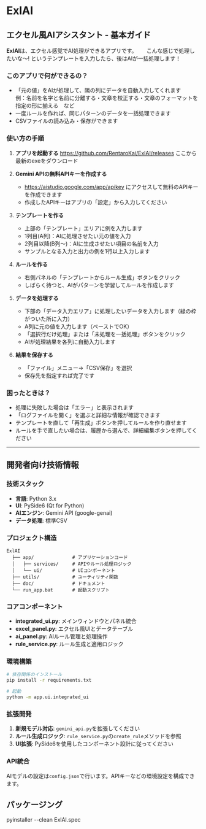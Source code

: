 # ExlAI

## エクセル風AIアシスタント - 基本ガイド

**ExlAI**は、エクセル感覚でAI処理ができるアプリです。　　
こんな感じで処理したいな～! というテンプレートを入力したら、後はAIが一括処理します！

### このアプリで何ができるの？

- 「元の値」をAIが処理して、隣の列にデータを自動入力してくれます　　
　例：名前を名字と名前に分離する・文章を校正する・文章のフォーマットを指定の形に揃える　など
- 一度ルールを作れば、同じパターンのデータを一括処理できます
- CSVファイルの読み込み・保存ができます

### 使い方の手順

1. **アプリを起動する**
    https://github.com/RentaroKai/ExlAI/releases
    ここから最新のexeをダウンロード


2. **Gemini APIの無料APIキーを作成する**
   - https://aistudio.google.com/app/apikey にアクセスして無料のAPIキーを作成できます
   - 作成したAPIキーはアプリの「設定」から入力してください

3. **テンプレートを作る**
   - 上部の「テンプレート」エリアに例を入力します
   - 1列目(A列)：AIに処理させたい元の値を入力
   - 2列目以降(B列～)：AIに生成させたい項目の名前を入力
   - サンプルとなる入力と出力の例を1行以上入力します

4. **ルールを作る**
   - 右側パネルの「テンプレートからルール生成」ボタンをクリック
   - しばらく待つと、AIがパターンを学習してルールを作成します

5. **データを処理する**
   - 下部の「データ入力エリア」に処理したいデータを入力します（緑の枠がついた所に入力）
   - A列に元の値を入力します（ペーストでOK）
   - 「選択行だけ処理」または「未処理を一括処理」ボタンをクリック
   - AIが処理結果を各列に自動入力します

6. **結果を保存する**
   - 「ファイル」メニュー→「CSV保存」を選択
   - 保存先を指定すれば完了です

### 困ったときは？

- 処理に失敗した場合は「エラー」と表示されます
- 「ログファイルを開く」を選ぶと詳細な情報が確認できます
- テンプレートを直して「再生成」ボタンを押してルールを作り直せます
- ルールを手で直したい場合は、履歴から選んで、詳細編集ボタンを押してください

---

## 開発者向け技術情報

### 技術スタック

- **言語**: Python 3.x
- **UI**: PySide6 (Qt for Python)
- **AIエンジン**: Gemini API (google-genai)
- **データ処理**: 標準CSV

### プロジェクト構造

```
ExlAI
  ├── app/              # アプリケーションコード
  │   ├── services/     # APIやルール処理ロジック
  │   └── ui/           # UIコンポーネント
  ├── utils/            # ユーティリティ関数
  ├── doc/              # ドキュメント
  └── run_app.bat       # 起動スクリプト
```

### コアコンポーネント

- **integrated_ui.py**: メインウィンドウとパネル統合
- **excel_panel.py**: エクセル風UIとデータテーブル
- **ai_panel.py**: AIルール管理と処理操作
- **rule_service.py**: ルール生成と適用ロジック

### 環境構築

```bash
# 依存関係のインストール
pip install -r requirements.txt

# 起動
python -m app.ui.integrated_ui
```

### 拡張開発

1. **新規モデル対応**: `gemini_api.py`を拡張してください
2. **ルール生成ロジック**: `rule_service.py`の`create_rule`メソッドを参照
3. **UI拡張**: PySide6を使用したコンポーネント設計に従ってください

### API統合

AIモデルの設定は`config.json`で行います。APIキーなどの環境設定を構成できます。


## パッケージング
pyinstaller --clean ExlAI.spec